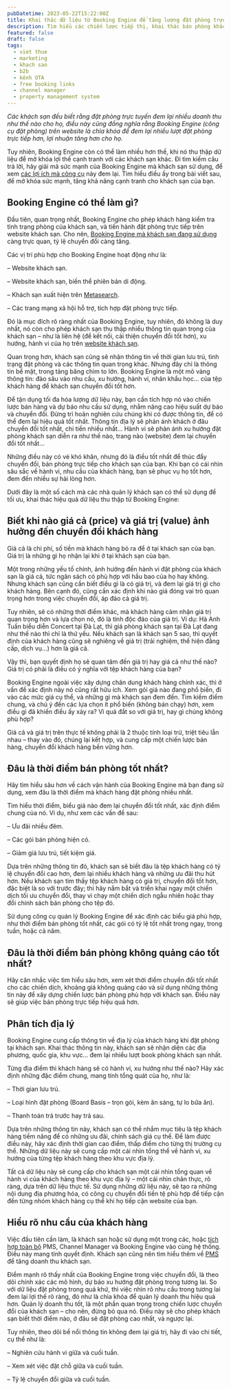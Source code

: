 ```yaml
---
pubDatetime: 2023-05-22T15:22:00Z
title: Khai thác dữ liệu từ Booking Engine để tăng lượng đặt phòng trực tiếp cho khách sạn
description: Tìm hiểu các chiến lược tiếp thị, khai thác bán phòng khách sạn hiệu quả trong chuỗi bài viết sau của nhavantuonglai để áp dụng và đem lại hiệu quả thiết thực cho giải pháp của bạn.
featured: false
draft: false
tags:
  - viet thue
  - marketing
  - khach san
  - b2b
  - kênh OTA
  - free booking links
  - channel manager
  - property management system
---
```


_Các khách sạn đều biết rằng đặt phòng trực tuyến đem lại nhiều doanh thu như thế nào cho họ, điều này cũng đồng nghĩa rằng Booking Engine (công cụ đặt phòng) trên website là chìa khóa để đem lại nhiều lượt đặt phòng trực tiếp hơn, lợi nhuận tăng hơn cho họ._

Tuy nhiên, Booking Engine còn có thể làm nhiều hơn thế, khi nó thu thập dữ liệu để mở khóa lợi thế cạnh tranh với các khách sạn khác. Đi tìm kiếm câu trả lời, hãy giải mã sức mạnh của Booking Engine mà khách sạn sử dụng, để xem [các lợi ích mà công cụ](https://nhavantuonglai.com/posts/su-khac-nhau-giua-hotel-booking-engine-va-contact-form) này đem lại. Tìm hiểu điều ấy trong bài viết sau, để mở khóa sức mạnh, tăng khả năng cạnh tranh cho khách sạn của bạn.

## Booking Engine có thể làm gì?

Đầu tiên, quan trọng nhất, Booking Engine cho phép khách hàng kiểm tra tình trạng phòng của khách sạn, và tiến hành đặt phòng trực tiếp trên website khách sạn. Cho nên, [Booking Engine mà khách sạn đang sử dụng](https://nhavantuonglai.com/posts/lam-the-nao-de-chon-booking-engine-tot-nhat) càng trực quan, tỷ lệ chuyển đổi càng tăng.

Các vị trí phù hợp cho Booking Engine hoạt động như là:

– Website khách sạn.

– Website khách sạn, biến thể phiên bản di động.

– Khách sạn xuất hiện trên [Metasearch](https://nhavantuonglai.com/posts/6-meo-su-dung-metasearch-can-thiet-cho-cac-khach-san).

– Các trang mạng xã hội hỗ trợ, tích hợp đặt phòng trực tiếp.

Đó là mục đích rõ ràng nhất của Booking Engine, tuy nhiên, đó không là duy nhất, nó còn cho phép khách sạn thu thập nhiều thông tin quan trọng của khách sạn – như là liên hệ (để kết nối, cải thiện chuyển đổi tốt hơn), xu hướng, hành vi của họ trên [website khách sạn](https://nhavantuonglai.com/posts/ghe-tham-website-khach-san).

Quan trọng hơn, khách sạn cũng sẽ nhận thông tin về thời gian lưu trú, tình trạng đặt phòng và các thông tin quan trọng khác. Nhưng đây chỉ là thông tin bề mặt, trong tảng băng chìm to lớn. Booking Engine là một mỏ vàng thông tin: đào sâu vào nhu cầu, xu hướng, hành vi, nhân khẩu học… của tệp khách hàng để khách sạn chuyển đổi tốt hơn.

Để tận dụng tối đa hóa lượng dữ liệu này, bạn cần tích hợp nó vào chiến lược bán hàng và dự báo nhu cầu sử dụng, nhằm nâng cao hiệu suất dự báo và chuyển đổi. Đừng trì hoãn nghiên cứu chúng khi có được thông tin, để có thể đem lại hiệu quả tốt nhất. Thông tin địa lý sẽ phản ánh khách ở đâu chuyển đổi tốt nhất, chi tiền nhiều nhất… Hành vi sẽ phản ánh xu hướng đặt phòng khách sạn diễn ra như thế nào, trang nào (website) đem lại chuyển đổi tốt nhất…

Những điều này có vẻ khó khăn, nhưng đó là điều tốt nhất để thúc đẩy chuyển đổi, bán phòng trực tiếp cho khách sạn của bạn. Khi bạn có cái nhìn sâu sắc về hành vi, nhu cầu của khách hàng, bạn sẽ phục vụ họ tốt hơn, đem đến nhiều sự hài lòng hơn.

Dưới đây là một số cách mà các nhà quản lý khách sạn có thể sử dụng để tối ưu, khai thác hiệu quả dữ liệu thu thập từ Booking Engine:

## Biết khi nào giá cả (price) và giá trị (value) ảnh hưởng đến chuyển đổi khách hàng

Giá cả là chi phí, số tiền mà khách hàng bỏ ra để ở tại khách sạn của bạn. Giá trị là những gì họ nhận lại khi ở tại khách sạn của bạn.

Một trong những yếu tố chính, ảnh hưởng đến hành vi đặt phòng của khách sạn là giá cả, tức ngân sách có phù hợp với hầu bao của họ hay không. Nhưng khách sạn cũng cần biết điều gì là có giá trị, và đem lại giá trị gì cho khách hàng. Bên cạnh đó, cũng cần xác định khi nào giá đóng vai trò quan trọng hơn trong việc chuyển đổi, áp đảo cả giá trị.

Tuy nhiên, sẽ có những thời điểm khác, mà khách hàng cảm nhận giá trị quan trọng hơn và lựa chọn nó, đó là tính độc đáo của giá trị. Ví dụ: Hà Anh Tuấn biểu diễn Concert tại Đà Lạt, thì giá phòng khách sạn tại Đà Lạt đang như thế nào thì chỉ là thứ yếu. Nếu khách sạn là khách sạn 5 sao, thì quyết định của khách hàng cũng sẽ nghiêng về giá trị (trải nghiệm, thể hiện đẳng cấp, dịch vụ…) hơn là giá cả.

Vậy thì, bạn quyết định họ sẽ quan tâm đến giá trị hay giá cả như thế nào? Giá trị có phải là điều có ý nghĩa với tệp khách hàng của bạn?

Booking Engine ngoài việc xây dựng chân dung khách hàng chính xác, thì ở vấn đề xác định này nó cũng rất hữu ích. Xem gói giá nào đang phổ biến, đi vào các mức giá cụ thể, và những gì mà khách sạn đem đến. Tìm kiếm điểm chung, và chú ý đến các lựa chọn ít phổ biến (không bán chạy) hơn, xem điều gì đã khiến điều ấy xảy ra? Vì quá đắt so với giá trị, hay gì chúng không phù hợp?

Giá cả và giá trị trên thực tế không phải là 2 thuộc tính loại trừ, triệt tiêu lẫn nhau – thay vào đó, chúng lại kết hợp, và cung cấp một chiến lược bán hàng, chuyển đổi khách hàng bền vững hơn.

## Đâu là thời điểm bán phòng tốt nhất?

Hãy tìm hiểu sâu hơn về cách vận hành của Booking Engine mà bạn đang sử dụng, xem đâu là thời điểm mà khách hàng đặt phòng nhiều nhất.

Tìm hiểu thời điểm, biểu giá nào đem lại chuyển đổi tốt nhất, xác định điểm chung của nó. Ví dụ, như xem các vấn đề sau:

– Ưu đãi nhiều đêm.

– Các gói bán phòng hiện có.

– Giảm giá lưu trú, tiết kiệm giá.

Dựa trên những thông tin đó, khách sạn sẽ biết đâu là tệp khách hàng có tỷ lệ chuyển đổi cao hơn, đem lại nhiều khách hàng và những ưu đãi thu hút hơn. Nếu khách sạn tìm thấy tệp khách hàng có giá trị, chuyển đổi tốt hơn, đặc biệt là so với trước đây; thì hãy nắm bắt và triển khai ngay một chiến dịch tối ưu chuyển đổi, thay vì chạy một chiến dịch ngẫu nhiên hoặc thay đổi chính sách bán phòng cho tệp đó.

Sử dụng công cụ quản lý Booking Engine để xác định các biểu giá phù hợp, như thời điểm bán phòng tốt nhất, các gói có tỷ lệ tốt nhất trong ngay, trong tuần, hoặc cả năm.

## Đâu là thời điểm bán phòng không quảng cáo tốt nhất?

Hãy cân nhắc việc tìm hiểu sâu hơn, xem xét thời điểm chuyển đổi tốt nhất cho các chiến dịch, khoảng giá không quảng cáo và sử dụng những thông tin này để xây dựng chiến lược bán phòng phù hợp với khách sạn. Điều này sẽ giúp việc bán phòng trực tiếp hiệu quả hơn.

## Phân tích địa lý

Booking Engine cung cấp thông tin về địa lý của khách hàng khi đặt phòng tại khách sạn. Khai thác thông tin này, khách sạn sẽ nhận diện các địa phương, quốc gia, khu vực… đem lại nhiều lượt book phòng khách sạn nhất.

Từng địa điểm thì khách hàng sẽ có hành vi, xu hướng như thế nào? Hãy xác định những đặc điểm chung, mang tính tổng quát của họ, như là:

– Thời gian lưu trú.

– Loại hình đặt phòng (Board Basis – trọn gói, kèm ăn sáng, tự lo bữa ăn).

– Thanh toán trả trước hay trả sau.

Dựa trên những thông tin này, khách sạn có thể nhắm mục tiêu là tệp khách hàng tiềm năng để có những ưu đãi, chính sách giá cụ thể. Để làm được điều này, hãy xác định thời gian cao điểm, thấp điểm cho từng thị trường cụ thể. Những dữ liệu này sẽ cung cấp một cái nhìn tổng thể về hành vi, xu hướng của từng tệp khách hàng theo khu vực địa lý.

Tất cả dữ liệu này sẽ cung cấp cho khách sạn một cái nhìn tổng quan về hành vi của khách hàng theo khu vực địa lý – một cái nhìn chân thực, rõ ràng, dựa trên dữ liệu thực tế. Sử dụng những dữ liệu này, sẽ tạo ra những nội dung địa phương hóa, có công cụ chuyển đổi tiền tệ phù hợp để tiếp cận đến từng nhóm khách hàng cụ thể khi họ tiếp cận website của bạn.

## Hiểu rõ nhu cầu của khách hàng

Việc đầu tiên cần làm, là khách sạn hoặc sử dụng một trong các, hoặc [tích hợp toàn bộ](https://nhavantuonglai.com/posts/6-ly-do-lua-chon-he-thong-phan-mem-quan-ly-khach-san) PMS, Channel Manager và Booking Engine vào cùng hệ thống. Điều này mang tính quyết định. Khách sạn cũng nên tìm hiểu thêm về [PMS](https://nhavantuonglai.com/posts/4-ly-do-su-dung-he-thong-quan-ly-dat-phong-pms-giup-tang-doanh-thu-khach-san) để tăng doanh thu khách sạn.

Điểm mạnh rõ thấy nhất của Booking Engine trong việc chuyển đổi, là theo dõi chính xác các mô hình, dự báo xu hướng đặt phòng trong tương lai. So với dữ liệu đặt phòng trong quá khứ, thì việc nhìn rõ nhu cầu trong tương lai đem lại lợi thế rõ ràng, đó như là chìa khóa để quản lý doanh thu hiệu quả hơn. Quản lý doanh thu tốt, là một phần quan trọng trong chiến lược chuyển đổi của khách sạn – cho nên, đừng bỏ qua nó. Điều này sẽ cho phép khách sạn biết thời điểm nào, ở đâu sẽ đặt phòng cao nhất, và ngược lại.

Tuy nhiên, theo dõi bề nổi thông tin không đem lại giá trị, hãy đi vào chi tiết, cụ thể như là:

– Nghiên cứu hành vi giữa và cuối tuần.

– Xem xét việc đặt chỗ giữa và cuối tuần.

– Tỷ lệ chuyển đổi giữa và cuối tuần.
